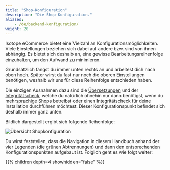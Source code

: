 ```yaml
---
title: "Shop-Konfiguration"
description: "Die Shop-Konfiguration."
aliases:
    - /de/backend-konfiguration/
weight: 20    
---
```



Isotope eCommerce bietet eine Vielzahl an Konfigurationsmöglichkeiten. Viele Einstellungen beziehen sich dabei auf andere 
bzw. sind von ihnen abhängig. Es bietet sich deshalb an, eine gewisse Bearbeitungsreihenfolge einzuhalten, 
um den Aufwand zu minimieren.

Grundsätzlich fängst du immer unten rechts an und arbeitest dich nach oben hoch. Später wirst du fast nur noch die 
oberen Einstellungen benötigen, weshalb wir uns für diese Reihenfolge entschieden haben.

Die einzigen Ausnahmen dazu sind die [Übersetzungen](/de/backend-konfiguration-shop-verschiedenes-Übersetzungen/) und der 
[Integritätscheck](/de/backend-konfiguration-shop-verschiedenes-Integritätscheck/), welche du natürlich ohnehin nur dann 
benötigst, wenn du mehrsprachige Shops betreibst oder einen Integritätscheck für deine Installation durchführen möchtest. 
Dieser Konfigurationspunkt befindet sich deshalb immer ganz unten.

Bildlich dargestellt ergibt sich folgende Reihenfolge:

![Übersicht Shopkonfiguration](shopconfig_overview.png)

Du wirst feststellen, dass die Navigation in diesem Handbuch anhand der vier Legenden (die grünen Abtrennungen) 
und dann den entsprechenden Konfigurationspunkten aufgebaut ist. Folglich geht es wie folgt weiter:

{{% children depth=4 showhidden="false" %}}